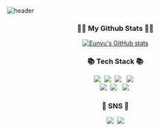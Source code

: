![header](https://capsule-render.vercel.app/api?type=slice&color=gradient&height=160&section=header&text=EUNYU'S%20GITHUB!&fontAlign=50&fontAlignY=70&fontSize=90&fontColor=ffffff)

<h3 align="center">👩‍💻 My Github Stats 👩‍💻</h3>
<div align="center">

[![Eunyu's GitHub stats](https://github-readme-stats.vercel.app/api?username=EUNYUGNYU&hide_title=true&show_icons=true&include_all_commits=true&disable_animations=true&theme=vue)](https://github.com/EUNYUGNYU/github-readme-stats)
</div>

<h3 align="center">📚 Tech Stack 📚</h3>
<p align="center">
  <img src="https://img.shields.io/badge/Python-3766AB?style=flat-square&logo=Python&logoColor=white"/></a>&nbsp 
  <img src="https://img.shields.io/badge/Javascript-ffb13b?style=flat-square&logo=javascript&logoColor=white"/></a>&nbsp
  <img src="https://img.shields.io/badge/HTML5-E34F26?style=flat-square&logo=HTML5&logoColor=white"/></a> &nbsp
  <img src="https://img.shields.io/badge/CSS3-1572B6?style=flat-square&logo=CSS3&logoColor=white"/></a> &nbsp
  <br>
  <img src="https://img.shields.io/badge/Mysql-E6B91E?style=flat-square&logo=MySql&logoColor=white"/></a>&nbsp
  <img src="https://img.shields.io/badge/MongoDB-47A248?style=flat-square&logo=MongoDB&logoColor=white"/></a> &nbsp 
  <img src="https://img.shields.io/badge/Django-092E20?style=flat-square&logo=Django&logoColor=white"/></a>&nbsp 
</p>

<h3 align="center">🌈  SNS 🌈</h3>
<p align="center">
  <a href="https://www.instagram.com/gn_yu_u/"><img src="https://img.shields.io/badge/Instagram-E4405F?style=flat-square&logo=Instagram&logoColor=white&link=https://www.instagram.com/gn_yu_u/"/></a>&nbsp
  <a href="mailto:dmsdb6934@gmail.com"><img src="https://img.shields.io/badge/Gmail-d14836?style=flat-square&logo=Gmail&logoColor=white&link=dmsdb6934@gmail.com"/></a>
</p>

<!--
**EUNYUGNYU/EUNYUGNYU** is a ✨ _special_ ✨ repository because its `README.md` (this file) appears on your GitHub profile.

Here are some ideas to get you started:

- 🔭 I’m currently working on ...
- 🌱 I’m currently learning ...
- 👯 I’m looking to collaborate on ...
- 🤔 I’m looking for help with ...
- 💬 Ask me about ...
- 📫 How to reach me: ...
- 😄 Pronouns: ...
- ⚡ Fun fact: ...
-->
